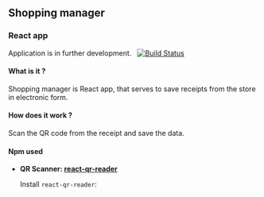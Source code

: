 ## Shopping manager

### React app

Application is in further development.
&nbsp;
[![Build Status](https://travis-ci.org/joemccann/dillinger.svg?branch=master)](https://travis-ci.org/joemccann/dillinger)

#### What is it ?

Shopping manager is React app, that serves to save receipts from the store in electronic form.

#### How does it work ?

Scan the QR code from the receipt and save the data.

#### Npm used

- **QR Scanner: [react-qr-reader](https://www.npmjs.com/package/react-qr-reader)**

  Install `react-qr-reader`:
